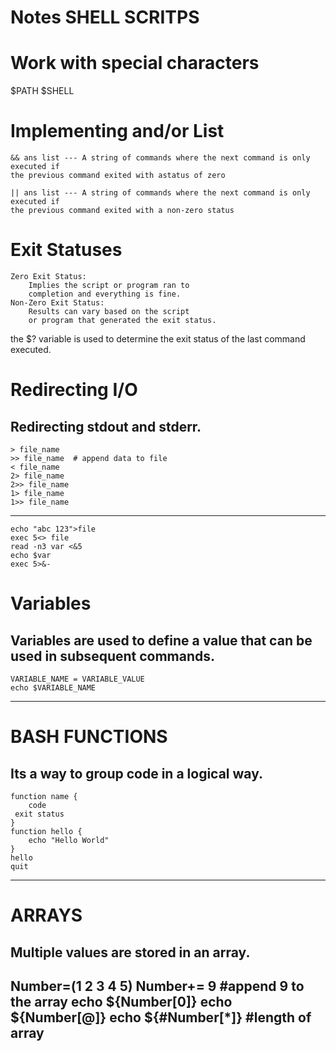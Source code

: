 # Notes SHELL SCRITPS

# Work with special characters 
  $PATH
  $SHELL

# Implementing and/or List 

    && ans list --- A string of commands where the next command is only executed if
    the previous command exited with astatus of zero

    || ans list --- A string of commands where the next command is only executed if
    the previous command exited with a non-zero status

# Exit Statuses 
    Zero Exit Status:
        Implies the script or program ran to
        completion and everything is fine.
    Non-Zero Exit Status:
        Results can vary based on the script
        or program that generated the exit status.
        
 the $? variable is used to determine the exit status of the last command executed.

 # Redirecting I/O
 Redirecting stdout and stderr. 
--------------------------------------------------------------------------------
    > file_name
    >> file_name  # append data to file
    < file_name
    2> file_name
    2>> file_name
    1> file_name
    1>> file_name
 --------------------------------------------------------------------------------
    echo "abc 123">file
    exec 5<> file
    read -n3 var <&5
    echo $var
    exec 5>&-

# Variables 
Variables are used to define a value that can be used in subsequent commands.
--------------------------------------------------------------------------------
    VARIABLE_NAME = VARIABLE_VALUE
    echo $VARIABLE_NAME
---------------------------------
# BASH FUNCTIONS 
Its a way to group code in a logical way.
--------------------------------------------------------------------------------
    function name {
        code
     exit status
    }
    function hello {
        echo "Hello World"
    }
    hello
    quit 
--------------------------------------------------------------------------------
# ARRAYS 
Multiple values are stored in an array.
--------------------------------------------------------------------------------
Number=(1 2 3 4 5)
Number+= 9 #append 9 to the array
echo ${Number[0]}
echo ${Number[@]}
echo ${#Number[*]} #length of array
--------------------------------------------------------------------------------
